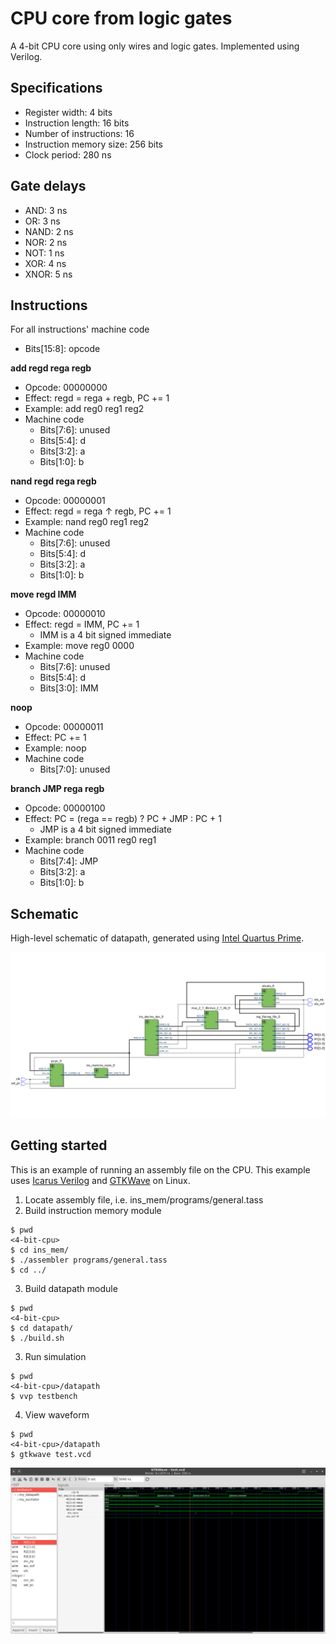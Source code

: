 # CPU core from logic gates
A 4-bit CPU core using only wires and logic gates. Implemented using Verilog.

## Specifications
- Register width: 4 bits
- Instruction length: 16 bits
- Number of instructions: 16
- Instruction memory size: 256 bits
- Clock period: 280 ns

## Gate delays
- AND: 3 ns
- OR: 3 ns
- NAND: 2 ns
- NOR: 2 ns
- NOT: 1 ns
- XOR: 4 ns
- XNOR: 5 ns

## Instructions
For all instructions' machine code

- Bits[15:8]: opcode

**add regd rega regb**

- Opcode: 00000000
- Effect: regd = rega + regb, PC += 1
- Example: add reg0 reg1 reg2
- Machine code
  - Bits[7:6]: unused
  - Bits[5:4]: d
  - Bits[3:2]: a
  - Bits[1:0]: b

**nand regd rega regb**

- Opcode: 00000001
- Effect: regd = rega ↑ regb, PC += 1
- Example: nand reg0 reg1 reg2
- Machine code
  - Bits[7:6]: unused
  - Bits[5:4]: d
  - Bits[3:2]: a
  - Bits[1:0]: b

**move regd IMM**

- Opcode: 00000010
- Effect: regd = IMM, PC += 1
  - IMM is a 4 bit signed immediate
- Example: move reg0 0000
- Machine code
  - Bits[7:6]: unused
  - Bits[5:4]: d
  - Bits[3:0]: IMM

**noop**

- Opcode: 00000011
- Effect: PC += 1
- Example: noop
- Machine code
  - Bits[7:0]: unused

**branch JMP rega regb**

- Opcode: 00000100
- Effect: PC = (rega == regb) ? PC + JMP : PC + 1
  - JMP is a 4 bit signed immediate
- Example: branch 0011 reg0 reg1
- Machine code
  - Bits[7:4]: JMP
  - Bits[3:2]: a
  - Bits[1:0]: b


## Schematic
High-level schematic of datapath, generated using [Intel Quartus Prime](https://www.intel.com/content/www/us/en/products/details/fpga/development-tools/quartus-prime.html).

![schematic](schematic.png "schematic")

## Getting started
This is an example of running an assembly file on the CPU.
This example uses [Icarus Verilog](http://iverilog.icarus.com/) and [GTKWave](http://gtkwave.sourceforge.net/) on Linux.

1. Locate assembly file, i.e. ins_mem/programs/general.tass
2. Build instruction memory module
```
$ pwd
<4-bit-cpu>
$ cd ins_mem/
$ ./assembler programs/general.tass
$ cd ../
```
3. Build datapath module
```
$ pwd
<4-bit-cpu>
$ cd datapath/
$ ./build.sh
```
3. Run simulation
```
$ pwd
<4-bit-cpu>/datapath
$ vvp testbench
```
4. View waveform
```
$ pwd
<4-bit-cpu>/datapath
$ gtkwave test.vcd
```

![waveform](waveform.png "waveform")
